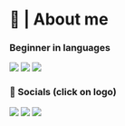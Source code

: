 # 📄 | About me

### Beginner in languages
![](https://skillicons.dev/icons?i=css) ![](https://skillicons.dev/icons?i=html) ![](https://skillicons.dev/icons?i=lua)
### 📱 Socials (click on logo)
<a href="https://discord.com/channels/@me"><img src="https://skillicons.dev/icons?i=discord"/></a>
<a href="https://www.instagram.com/tickly50_/"><img src="https://skillicons.dev/icons?i=instagram"/></a>
<a href="https://www.youtube.com/@tickly50"><img src="https://media.discordapp.net/attachments/1104396559644360825/1365627763540889671/youtube_logo_48x48.png?ex=680dff76&is=680cadf6&hm=755d536dea8af0bb3a9242e11e2ab5e1cc2722e7d4c5ca6ec905805c2689749c&=&format=webp&quality=lossless"/></a>
